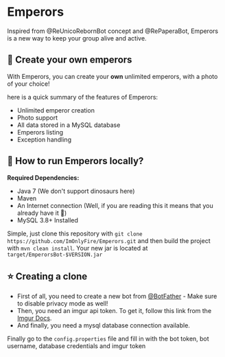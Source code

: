 # Emperors

Inspired from @ReUnicoRebornBot concept and @RePaperaBot, Emperors is a new way to keep your group alive and active.

## 🎉 Create your own emperors

With Emperors, you can create your **own** unlimited emperors, with a photo of your choice!

here is a quick summary of the features of Emperors:

* Unlimited emperor creation
* Photo support
* All data stored in a MySQL database
* Emperors listing
* Exception handling

## 🎈 How to run Emperors locally?

**Required Dependencies:**

* Java 7 (We don't support dinosaurs here)
* Maven
* An Internet connection (Well, if you are reading this it means that you already have it 👀)
* MySQL 3.8+ Installed

Simple, just clone this repository with `git clone https://github.com/ImOnlyFire/Emperors.git`
and then build the project with `mvn clean install`. Your new jar is located at `target/EmperorsBot-$VERSION.jar`

## ⭐ Creating a clone

* First of all, you need to create a new bot from [@BotFather](https://t.me/botfather) - Make sure to disable privacy mode as well!
* Then, you need an imgur api token. To get it, follow this link from the [Imgur Docs](https://apidocs.imgur.com/#authorization-and-oauth).
* And finally, you need a mysql database connection available.

Finally go to the `config.properties` file and fill in with the bot token, bot username, database credentials and imgur token
